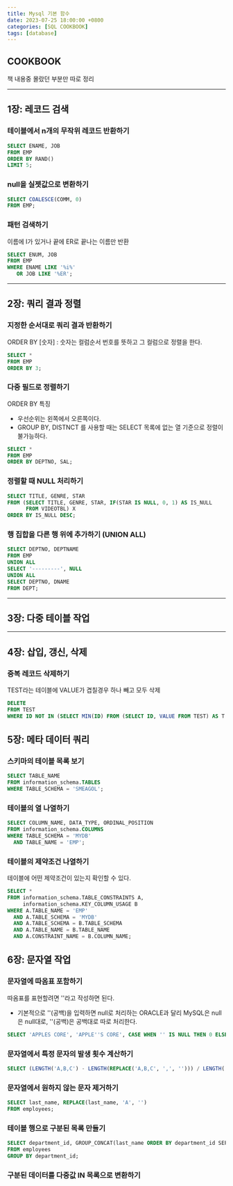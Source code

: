 ```yaml
---
title: Mysql 기본 함수 
date: 2023-07-25 18:00:00 +0800 
categories: [SQL COOKBOOK]
tags: [database]
---
```


## COOKBOOK

책 내용중 몰랐던 부분만 따로 정리

---

## 1장: 레코드 검색

### 테이블에서 n개의 무작위 레코드 반환하기

```sql
SELECT ENAME, JOB
FROM EMP
ORDER BY RAND()
LIMIT 5;
```

### null을 실젯값으로 변환하기

```sql
SELECT COALESCE(COMM, 0)
FROM EMP;
```

### 패턴 검색하기

이름에 I가 있거나 끝에 ER로 끝나는 이름만 반환

```sql
SELECT ENUM, JOB
FROM EMP
WHERE ENAME LIKE '%i%'
   OR JOB LIKE '%ER';
```

---

## 2장: 쿼리 결과 정렬

### 지정한 순서대로 쿼리 결과 반환하기

ORDER BY \[숫자\] : 숫자는 컬럼순서 번호를 뜻하고 그 컬럼으로 정렬을 한다.

```sql
SELECT *
FROM EMP
ORDER BY 3;
```

### 다중 필드로 정렬하기

ORDER BY 특징

- 우선순위는 왼쪽에서 오른쪽이다.
- GROUP BY, DISTNCT 를 사용할 때는 SELECT 목록에 없는 열 기준으로 정렬이 불가능하다.

```sql
SELECT *
FROM EMP
ORDER BY DEPTNO, SAL;
```

### 정렬할 때 NULL 처리하기

```sql
SELECT TITLE, GENRE, STAR
FROM (SELECT TITLE, GENRE, STAR, IF(STAR IS NULL, 0, 1) AS IS_NULL
      FROM VIDEOTBL) X
ORDER BY IS_NULL DESC;
```

### 행 집합을 다른 행 위에 추가하기 (UNION ALL)

```sql
SELECT DEPTNO, DEPTNAME
FROM EMP
UNION ALL
SELECT '---------', NULL
UNION ALL
SELECT DEPTNO, DNAME
FROM DEPT;
```

---

## 3장: 다중 테이블 작업

---

## 4장: 삽입, 갱신, 삭제

### 중복 레코드 삭제하기

TEST라는 테이블에 VALUE가 겹칠경우 하나 빼고 모두 삭제

```sql
DELETE
FROM TEST
WHERE ID NOT IN (SELECT MIN(ID) FROM (SELECT ID, VALUE FROM TEST) AS T GROUP BY VALUE);
```

## 5장: 메타 데이터 쿼리

### 스키마의 테이블 목록 보기

```sql
SELECT TABLE_NAME
FROM information_schema.TABLES
WHERE TABLE_SCHEMA = 'SMEAGOL';
```

### 테이블의 열 나열하기

```sql
SELECT COLUMN_NAME, DATA_TYPE, ORDINAL_POSITION
FROM information_schema.COLUMNS
WHERE TABLE_SCHEMA = 'MYDB'
  AND TABLE_NAME = 'EMP';
```

### 테이블의 제약조건 나열하기

테이블에 어떤 제약조건이 있는지 확인할 수 있다.

```sql
SELECT *
FROM information_schema.TABLE_CONSTRAINTS A,
     information_schema.KEY_COLUMN_USAGE B
WHERE A.TABLE_NAME = 'EMP'
  AND A.TABLE_SCHEMA = 'MYDB'
  AND A.TABLE_SCHEMA = B.TABLE_SCHEMA
  AND A.TABLE_NAME = B.TABLE_NAME
  AND A.CONSTRAINT_NAME = B.COLUMN_NAME;
```

## 6장: 문자열 작업

### 문자열에 따옴표 포함하기

따옴표를 표현할려면 ''라고 작성하면 된다.

- 기본적으로 ''(공백)을 입력하면 null로 처리하는 ORACLE과 달리 MySQL은 null은 null대로, ''(공백)은 공백대로 따로 처리한다.

```sql
SELECT 'APPLES CORE', 'APPLE''S CORE', CASE WHEN '' IS NULL THEN 0 ELSE 1 END;
```

### 문자열에서 특정 문자의 발생 횟수 계산하기

```sql
SELECT (LENGTH('A,B,C') - LENGTH(REPLACE('A,B,C', ',', ''))) / LENGTH(',') AS CNT;
```

### 문자열에서 원하지 않는 문자 제거하기

```sql
SELECT last_name, REPLACE(last_name, 'A', '')
FROM employees;
```

### 테이블 행으로 구분된 목록 만들기

```sql
SELECT department_id, GROUP_CONCAT(last_name ORDER BY department_id SEPARATOR ',')
FROM employees
GROUP BY department_id;
```

### 구분된 데이터를 다중값 IN 목록으로 변환하기

```sql

```

###
